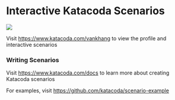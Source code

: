 # Interactive Katacoda Scenarios

[![](http://shields.katacoda.com/katacoda/vankhang/count.svg)](https://www.katacoda.com/vankhang "Get your profile on Katacoda.com")

Visit https://www.katacoda.com/vankhang to view the profile and interactive scenarios

### Writing Scenarios
Visit https://www.katacoda.com/docs to learn more about creating Katacoda scenarios

For examples, visit https://github.com/katacoda/scenario-example
